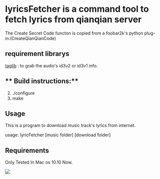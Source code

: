 # lyricsFetcher is a command tool to fetch lyrics from qianqian server
  The Create Secret Code functon is copied from a foobar2k's python plug-in.(CreateQianQianCode)

## requirement librarys
  [taglib](http://taglib.github.io) : to grab the audio's id3v2 or id3v1 info.


## ** Build instructions:**
2. ./configure
3. make



##  Usage
This is a program to download music track's lyrics from internet.

usage: lyricFetcher [music folder] [download folder] 

## Requirements
Only Tested In Mac os 10.10 Now.

![](https://github.com/liaogang/lyricsFetcher/blob/master/images/c.png)
